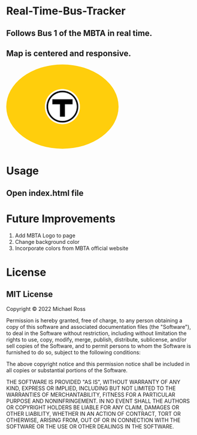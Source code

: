 # Real-Time-Bus-Tracker
## Follows Bus 1 of the MBTA in real time.
## Map is centered and responsive.
<img style="border-radius: 50%;" src="./Images/MBTA-Logo.jpg" width='300'/>

# Usage
## Open index.html file

# Future Improvements
<ol> 
    <li>Add MBTA Logo to page</li> 
    <li>Change background color</li>
    <li>Incorporate colors from MBTA official website</li>
</ol>    
    
# License
## MIT License
Copyright © 2022 Michael Ross

Permission is hereby granted, free of charge, to any person obtaining a copy
of this software and associated documentation files (the "Software"), to deal
in the Software without restriction, including without limitation the rights
to use, copy, modify, merge, publish, distribute, sublicense, and/or sell
copies of the Software, and to permit persons to whom the Software is
furnished to do so, subject to the following conditions:

The above copyright notice and this permission notice shall be included in all
copies or substantial portions of the Software.

THE SOFTWARE IS PROVIDED "AS IS", WITHOUT WARRANTY OF ANY KIND, EXPRESS OR
IMPLIED, INCLUDING BUT NOT LIMITED TO THE WARRANTIES OF MERCHANTABILITY,
FITNESS FOR A PARTICULAR PURPOSE AND NONINFRINGEMENT. IN NO EVENT SHALL THE
AUTHORS OR COPYRIGHT HOLDERS BE LIABLE FOR ANY CLAIM, DAMAGES OR OTHER
LIABILITY, WHETHER IN AN ACTION OF CONTRACT, TORT OR OTHERWISE, ARISING FROM,
OUT OF OR IN CONNECTION WITH THE SOFTWARE OR THE USE OR OTHER DEALINGS IN THE
SOFTWARE.
